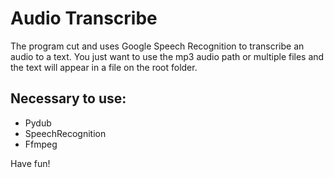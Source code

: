 # **Audio Transcribe**

The program cut and uses Google Speech Recognition to transcribe an audio to a text.
You just want to use the mp3 audio path or multiple files and the text will appear in a file on the root folder.

## Necessary to use:
- Pydub
- SpeechRecognition
- Ffmpeg

Have fun!

